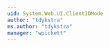 ```yaml
---
uid: System.Web.UI.ClientIDMode
author: "tdykstra"
ms.author: "tdykstra"
manager: "wpickett"
---
```


